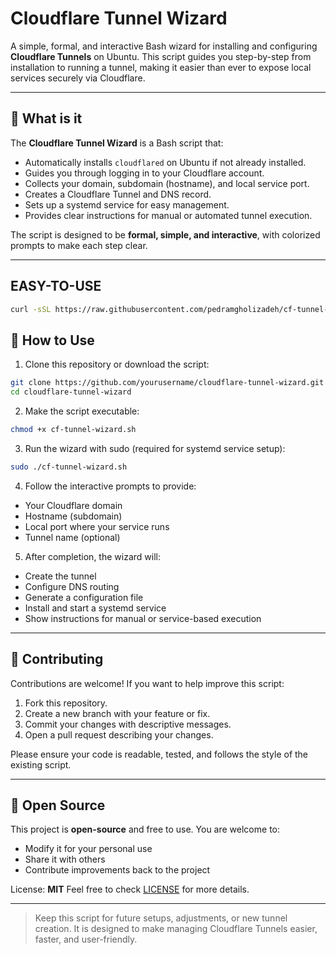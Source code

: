 # Cloudflare Tunnel Wizard

A simple, formal, and interactive Bash wizard for installing and configuring **Cloudflare Tunnels** on Ubuntu. This script guides you step-by-step from installation to running a tunnel, making it easier than ever to expose local services securely via Cloudflare.

---

## 🔹 What is it

The **Cloudflare Tunnel Wizard** is a Bash script that:

* Automatically installs `cloudflared` on Ubuntu if not already installed.
* Guides you through logging in to your Cloudflare account.
* Collects your domain, subdomain (hostname), and local service port.
* Creates a Cloudflare Tunnel and DNS record.
* Sets up a systemd service for easy management.
* Provides clear instructions for manual or automated tunnel execution.

The script is designed to be **formal, simple, and interactive**, with colorized prompts to make each step clear.

---
## EASY-TO-USE

```bash
curl -sSL https://raw.githubusercontent.com/pedramgholizadeh/cf-tunnel-wizard-script/refs/heads/master/cf-tunnel-wizard.sh | sudo bash
```

## 🔹 How to Use

1. Clone this repository or download the script:

```bash
git clone https://github.com/yourusername/cloudflare-tunnel-wizard.git
cd cloudflare-tunnel-wizard
```

2. Make the script executable:

```bash
chmod +x cf-tunnel-wizard.sh
```

3. Run the wizard with sudo (required for systemd service setup):

```bash
sudo ./cf-tunnel-wizard.sh
```

4. Follow the interactive prompts to provide:

* Your Cloudflare domain
* Hostname (subdomain)
* Local port where your service runs
* Tunnel name (optional)

5. After completion, the wizard will:

* Create the tunnel
* Configure DNS routing
* Generate a configuration file
* Install and start a systemd service
* Show instructions for manual or service-based execution

---

## 🔹 Contributing

Contributions are welcome! If you want to help improve this script:

1. Fork this repository.
2. Create a new branch with your feature or fix.
3. Commit your changes with descriptive messages.
4. Open a pull request describing your changes.

Please ensure your code is readable, tested, and follows the style of the existing script.

---

## 🔹 Open Source

This project is **open-source** and free to use. You are welcome to:

* Modify it for your personal use
* Share it with others
* Contribute improvements back to the project

License: **MIT**
Feel free to check [LICENSE](LICENSE) for more details.

---

> Keep this script for future setups, adjustments, or new tunnel creation. It is designed to make managing Cloudflare Tunnels easier, faster, and user-friendly.
